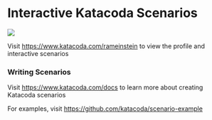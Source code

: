 # Interactive Katacoda Scenarios

[![](http://shields.katacoda.com/katacoda/rameinstein/count.svg)](https://www.katacoda.com/rameinstein "Get your profile on Katacoda.com")

Visit https://www.katacoda.com/rameinstein to view the profile and interactive scenarios

### Writing Scenarios
Visit https://www.katacoda.com/docs to learn more about creating Katacoda scenarios

For examples, visit https://github.com/katacoda/scenario-example
